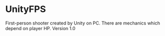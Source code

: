 # UnityFPS
First-person shooter created by Unity on PC. There are mechanics which depend on player HP. 
Version 1.0
